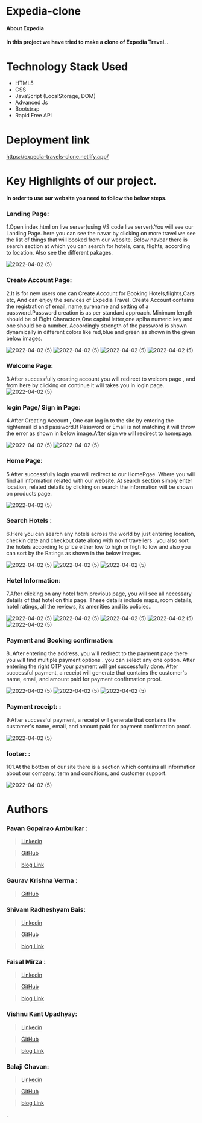# Expedia-clone

#### About Expedia
#### In this project we have tried to make a clone of Expedia Travel. .


# Technology Stack Used 
* HTML5
* CSS
* JavaScript (LocalStorage, DOM)
* Advanced Js
* Bootstrap
* Rapid Free API

# Deployment link 
https://expedia-travels-clone.netlify.app/

# Key Highlights of our project.
#### In order to use our website you need to follow the below steps.

### Landing Page:

1.Open index.html on live server(using VS code live server).You will see our Landing Page. here you can see the navar by clicking on more travel we see the list of things that will booked from our website. Below navbar there is search section at which you can search for hotels, cars, flights, according to location. Also see the different pakages. 

![2022-04-02 (5)](https://github.com/vishnu9651/Expedia-clone/blob/f3aee05ebeef9f84538f66c5b864ef2af5dd2a3e/Landing%20page1.png)

### Create Account Page:

2.It is for new users one can Create Account for Booking Hotels,flights,Cars etc, And can enjoy the services of Expedia Travel. Create Account  contains the registration of email, name,surename and setting of a password.Password creation is as per standard approach. Minimum length should be of Eight Charactors,One capital letter,one aplha numeric key and one should be a number. Acoordingly strength of the password is shown dynamically in different colors like red,blue and green as shown in the given below images.
   
![2022-04-02 (5)](https://github.com/vishnu9651/Expedia-clone/blob/5b700d77d71f418e01c87335b7dc92db59acb540/create%20account%20Default.png)
![2022-04-02 (5)](https://github.com/vishnu9651/Expedia-clone/blob/5b700d77d71f418e01c87335b7dc92db59acb540/Create%20account%20with%20weak%20password.png)
![2022-04-02 (5)](https://github.com/vishnu9651/Expedia-clone/blob/5b700d77d71f418e01c87335b7dc92db59acb540/Create%20account%20with%20Medium%20password.png)
![2022-04-02 (5)](https://github.com/vishnu9651/Expedia-clone/blob/5b700d77d71f418e01c87335b7dc92db59acb540/Create%20account%20with%20strong%20password.png)



### Welcome Page:
3.After successfully creating account you will redirect to welcom page , and from here by clicking on continue it will takes you in login page.
![2022-04-02 (5)](https://github.com/vishnu9651/Expedia-clone/blob/5b700d77d71f418e01c87335b7dc92db59acb540/Welcome%20msg.png)

### login Page/ Sign in Page:

4.After Creating Account , One can log in to the site by entering the rightemail id and password.If Password or Email is not matching it will throw the error as shown in below image.After sign we will redirect to homepage.

![2022-04-02 (5)](https://github.com/vishnu9651/Expedia-clone/blob/5b700d77d71f418e01c87335b7dc92db59acb540/login%20Default.png)
![2022-04-02 (5)](https://github.com/vishnu9651/Expedia-clone/blob/5b700d77d71f418e01c87335b7dc92db59acb540/sigin%20page%20with%20error.png)

### Home Page:

5.After successfully login you will redirect to our HomePgae. Where you will find all information related with our website. At search section simply enter location, related details by clicking on search the information will be shown on products page.

![2022-04-02 (5)](https://github.com/vishnu9651/Expedia-clone/blob/5b700d77d71f418e01c87335b7dc92db59acb540/homepage.png)

### Search Hotels :

6.Here you can search any hotels across the world by just entering location, checkin date and checkout date along with no of travellers .
you also sort the hotels according to price either low to high or high to low and also you can sort by the Ratings as shown in the below images.

![2022-04-02 (5)](https://github.com/vishnu9651/Expedia-clone/blob/758d1a47143462102d0ad375f05e2755604beb37/search%20results%20for%20location.png)
![2022-04-02 (5)](https://github.com/vishnu9651/Expedia-clone/blob/758d1a47143462102d0ad375f05e2755604beb37/search%20results%20high%20to%20low%20price.png)
![2022-04-02 (5)](https://github.com/vishnu9651/Expedia-clone/blob/758d1a47143462102d0ad375f05e2755604beb37/search%20results%20rarting.png)


### Hotel Information:

7.After clicking on any hotel from previous page, you will see all necessary details of that hotel on this page. These details include maps, room details, hotel ratings, all the reviews, its amenities and its policies..

![2022-04-02 (5)](https://github.com/vishnu9651/Expedia-clone/blob/758d1a47143462102d0ad375f05e2755604beb37/selected%20hotel.png)
![2022-04-02 (5)](https://github.com/vishnu9651/Expedia-clone/blob/758d1a47143462102d0ad375f05e2755604beb37/selected%20hotel%20amenities.png)
![2022-04-02 (5)](https://github.com/vishnu9651/Expedia-clone/blob/758d1a47143462102d0ad375f05e2755604beb37/selected%20hotel%20area%20map.png)
![2022-04-02 (5)](https://github.com/vishnu9651/Expedia-clone/blob/758d1a47143462102d0ad375f05e2755604beb37/selected%20hotel%20review.png)
![2022-04-02 (5)](https://github.com/vishnu9651/Expedia-clone/blob/758d1a47143462102d0ad375f05e2755604beb37/review%20and%20checkout.png)


### Payment and Booking confirmation:

8..After entering the address, you will redirect to the payment page there you will find multiple payment options . you can select any one option. After entering the  right OTP your payment will get successfully done.
 After successful payment, a receipt will generate that contains the customer's name, email, and amount paid for payment confirmation proof.

![2022-04-02 (5)](https://github.com/vishnu9651/Expedia-clone/blob/423abacbd439997009f69513be8d066fc43ee99e/payment%20default.png)
![2022-04-02 (5)](https://github.com/vishnu9651/Expedia-clone/blob/691c35c41e116a20e2c9c21343b60cf6082c4119/payment%20details1.png)
![2022-04-02 (5)](https://github.com/vishnu9651/Expedia-clone/blob/423abacbd439997009f69513be8d066fc43ee99e/booking%20successful%20alert.png)




### Payment receipt: :

9.After successful payment, a receipt will generate that contains the customer's name, email, and amount paid for payment confirmation proof.

![2022-04-02 (5)](https://github.com/vishnu9651/Expedia-clone/blob/423abacbd439997009f69513be8d066fc43ee99e/booking%20receipt.png)


### footer: :

101.At the bottom of our site there is a section which contains all information about our company, term and conditions, and customer support.

![2022-04-02 (5)](https://github.com/vishnu9651/Expedia-clone/blob/575cecf664db3a5d80a69da71449076ee869af63/footer.png)
<!--
# Video demo
[video](https://drive.google.com/file/d/1NYETW5kHQD56gsInL_Xc-aNdH1N4U7Qu/view
)
-->

# Authors


### Pavan Gopalrao Ambulkar :
> [Linkedin](https://www.linkedin.com/in/pavanambulkar/)

> [GitHub](https://github.com/ambulkarpavan)

>  [blog Link](https://medium.com/@pavanambulkar2/nykaa-clone-collaborative-project-at-masai-school-a5c82995fb5d)


### Gaurav Krishna Verma :
<!--
> [Linkedin](https://www.linkedin.com/in/gaurav-verma-17624b129?lipi=urn%3Ali%3Apage%3Ad_flagship3_profile_view_base_contact_details%3BopPAX9GZRYKw76dDxP5qxQ%3D%3D)
-->
> [GitHub](https://github.com/gauravKverma)
<!--
>  [blog Link](https://medium.com/@gauravverma004)
-->
### Shivam Radheshyam Bais:
> [Linkedin]()

> [GitHub]()

>  [blog Link]()

### Faisal Mirza :
>  [Linkedin](https://www.linkedin.com/in/faisal-baig-mirza-6a48a1155/)

>  [GitHub](https://github.com/faisal1205)

>  [blog Link]()

### Vishnu Kant Upadhyay:
> [Linkedin]()

> [GitHub]()

>  [blog Link]()

### Balaji Chavan:
> [Linkedin]()

> [GitHub]()

>  [blog Link]()




. 

